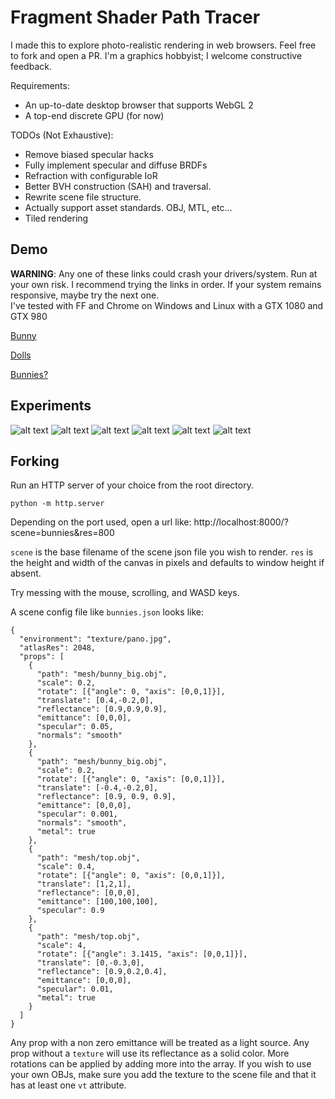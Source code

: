 # Fragment Shader Path Tracer

I made this to explore photo-realistic rendering in web browsers. Feel free to fork and open a PR. I'm a graphics hobbyist; I welcome constructive feedback.
 
Requirements:
* An up-to-date desktop browser that supports WebGL 2
* A top-end discrete GPU (for now)

TODOs (Not Exhaustive):
* Remove biased specular hacks
* Fully implement specular and diffuse BRDFs
* Refraction with configurable IoR
* Better BVH construction (SAH) and traversal.
* Rewrite scene file structure.
* Actually support asset standards. OBJ, MTL, etc...
* Tiled rendering

## Demo

**WARNING**: Any one of these links could crash your drivers/system. Run at your own risk. I recommend trying the links in order. If your system remains responsive, maybe try the next one.  
I've tested with FF and Chrome on Windows and Linux with a GTX 1080 and GTX 980

[Bunny](http://apbodnar.github.io/FSPT/index.html?scene=bunny&res=400)

[Dolls](http://apbodnar.github.io/FSPT/index.html?scene=wood&res=400)

[Bunnies?](http://apbodnar.github.io/FSPT/index.html?scene=bunnies&res=400)


## Experiments

![alt text](images/hands.png)
![alt text](images/dragbunn.png)
![alt text](images/dragon.png)
![alt text](images/fairy.png)
![alt text](images/wood.png)
![alt text](images/sib.png)

## Forking

Run an HTTP server of your choice from the root directory.

`python -m http.server`

Depending on the port used, open a url like: http://localhost:8000/?scene=bunnies&res=800

`scene` is the base filename of the scene json file you wish to render.
`res` is the height and width of the canvas in pixels and defaults to window height if absent.

Try messing with the mouse, scrolling, and WASD keys.

A scene config file like `bunnies.json` looks like:

```
{
  "environment": "texture/pano.jpg",
  "atlasRes": 2048,
  "props": [
    {
      "path": "mesh/bunny_big.obj",
      "scale": 0.2,
      "rotate": [{"angle": 0, "axis": [0,0,1]}],
      "translate": [0.4,-0.2,0],
      "reflectance": [0.9,0.9,0.9],
      "emittance": [0,0,0],
      "specular": 0.05,
      "normals": "smooth"
    },
    {
      "path": "mesh/bunny_big.obj",
      "scale": 0.2,
      "rotate": [{"angle": 0, "axis": [0,0,1]}],
      "translate": [-0.4,-0.2,0],
      "reflectance": [0.9, 0.9, 0.9],
      "emittance": [0,0,0],
      "specular": 0.001,
      "normals": "smooth",
      "metal": true
    },
    {
      "path": "mesh/top.obj",
      "scale": 0.4,
      "rotate": [{"angle": 0, "axis": [0,0,1]}],
      "translate": [1,2,1],
      "reflectance": [0,0,0],
      "emittance": [100,100,100],
      "specular": 0.9
    },
    {
      "path": "mesh/top.obj",
      "scale": 4,
      "rotate": [{"angle": 3.1415, "axis": [0,0,1]}],
      "translate": [0,-0.3,0],
      "reflectance": [0.9,0.2,0.4],
      "emittance": [0,0,0],
      "specular": 0.01,
      "metal": true
    }
  ]
}
```

Any prop with a non zero emittance will be treated as a light source. Any prop without a `texture` will use its reflectance as a solid color. More rotations can be applied by adding more into the array.
If you wish to use your own OBJs, make sure you add the texture to the scene file and that it has at least one `vt` attribute.
